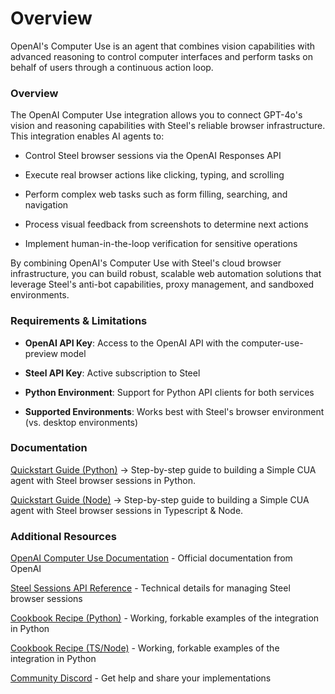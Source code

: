 # Overview
OpenAI's Computer Use is an agent that combines vision capabilities with advanced reasoning to control computer interfaces and perform tasks on behalf of users through a continuous action loop.

### Overview
The OpenAI Computer Use integration allows you to connect GPT-4o's vision and reasoning capabilities with Steel's reliable browser infrastructure. This integration enables AI agents to:

- Control Steel browser sessions via the OpenAI Responses API

- Execute real browser actions like clicking, typing, and scrolling

- Perform complex web tasks such as form filling, searching, and navigation

- Process visual feedback from screenshots to determine next actions

- Implement human-in-the-loop verification for sensitive operations

By combining OpenAI's Computer Use with Steel's cloud browser infrastructure, you can build robust, scalable web automation solutions that leverage Steel's anti-bot capabilities, proxy management, and sandboxed environments.

### Requirements & Limitations
- **OpenAI API Key**: Access to the OpenAI API with the computer-use-preview model

- **Steel API Key**: Active subscription to Steel

- **Python Environment**: Support for Python API clients for both services

- **Supported Environments**: Works best with Steel's browser environment (vs. desktop environments)

### Documentation
[Quickstart Guide (Python)](https://docs.steel.dev/overview/integrations/openai-computer-use/quickstart-python) → Step-by-step guide to building a Simple CUA agent with Steel browser sessions in Python.

[Quickstart Guide (Node)](https://docs.steel.dev/overview/integrations/openai-computer-use/quickstart-tsnode) → Step-by-step guide to building a Simple CUA agent with Steel browser sessions in Typescript & Node.

### Additional Resources
[OpenAI Computer Use Documentation](https://platform.openai.com/docs/guides/tools-computer-use) - Official documentation from OpenAI

[Steel Sessions API Reference](https://docs.steel.dev/api-reference) - Technical details for managing Steel browser sessions

[Cookbook Recipe (Python)](https://github.com/steel-dev/steel-cookbook/tree/main/examples/steel-oai-computer-use-python-starter) - Working, forkable examples of the integration in Python

[Cookbook Recipe (TS/Node)](https://github.com/steel-dev/steel-cookbook/tree/main/examples/steel-oai-computer-use-node-starter) - Working, forkable examples of the integration in Python

[Community Discord](https://discord.gg/steel-dev) - Get help and share your implementations



